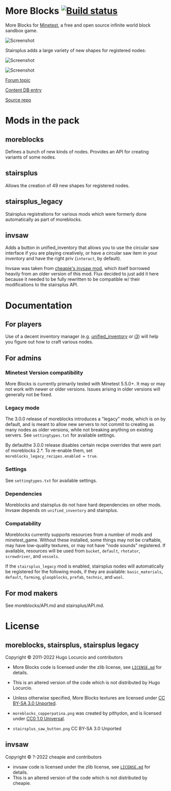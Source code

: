 # More Blocks [![Build status](https://github.com/minetest-mods/moreblocks/workflows/build/badge.svg)](https://github.com/minetest-mods/moreblocks/actions)

More Blocks for [Minetest](https://www.minetest.net/), a free and open source infinite
world block sandbox game.

![Screenshot](https://github.com/fluxionary/minetest-moreblocks/raw/bugfixes/screenshot.png)

Stairsplus adds a large variety of new shapes for registered nodes:

![Screenshot](https://github.com/fluxionary/minetest-moreblocks/raw/bugfixes/screenshot2.png)

![Screenshot](https://github.com/fluxionary/minetest-moreblocks/raw/bugfixes/screenshot3.png)

[Forum topic](https://forum.minetest.net/viewtopic.php?f=11&t=509)

[Content DB entry](https://content.minetest.net/packages/Calinou/moreblocks/)

[Source repo](https://github.com/minetest-mods/moreblocks/)

# Mods in the pack

## moreblocks

Defines a bunch of new kinds of nodes. Provides an API for creating variants of some nodes.

## stairsplus

Allows the creation of 49 new shapes for registered nodes.

## stairsplus_legacy

Stairsplus registrations for various mods which were formerly done automatically as part of moreblocks.

## invsaw

Adds a button in unified_inventory that allows you to use the circular saw interface if you are
playing creatively, or have a circular saw item in your inventory and have the right priv
(`interact`, by default).

Invsaw was taken from [cheapie's invsaw mod](https://forum.minetest.net/viewtopic.php?t=14736), which
itself borrowed heavily from an older version of this mod. Flux decided to just add it here because it
needed to be fully rewritten to be compatible w/ their modifications to the stairsplus API.

# Documentation

## For players

Use of a decent inventory manager (e.g.
[unified_inventory](https://content.minetest.net/packages/RealBadAngel/unified_inventory/) or
[i3](https://content.minetest.net/packages/jp/i3/)) will help you figure out how to craft various nodes.

## For admins

### Minetest Version compatibility

More Blocks is currently primarily tested with Minetest 5.5.0+. It may or may not work with newer or
older versions. Issues arising in older versions will generally not be fixed.

### Legacy mode

The 3.0.0 release of moreblocks introduces a "legacy" mode, which is on by default, and is meant to
allow new servers to not commit to creating as many nodes as older versions, while not breaking anything
on existing servers. See `settingtypes.txt` for available settings.

By defaulthe 3.0.0 release disables certain recipe overrides that were part of moreblocks 2.*. To re-enable
them, set `moreblocks_legacy_recipes.enabled = true`.

### Settings

See `settingtypes.txt` for available settings.

### Dependencies

Moreblocks and stairsplus do not have hard dependencies on other mods. Invsaw depends on `unified_inventory`
and stairsplus.

### Compatability

Moreblocks currently supports resources from a number of mods and minetest_game. Without these installed,
some things may not be craftable, may have low-quality textures, or may not have "node sounds" registered.
If available, resources will be used from `bucket`, `default`, `rhotator`, `screwdriver`, and `vessels`.

If the `stairsplus_legacy` mod is enabled, stairsplus nodes will automatically be registered for the following
mods, if they are available: `basic_materials`, `default`, `farming`, `gloopblocks`, `prefab`, `technic`,
and `wool`.

## For mod makers

See moreblocks/API.md and stairsplus/API.md.

# License

## moreblocks, stairsplus, stairsplus legacy
Copyright © 2011-2022 Hugo Locurcio and contributors

- More Blocks code is licensed under the zlib license, see
  [`LICENSE.md`](LICENSE.md) for details.
- This is an altered version of the code which is not distributed by Hugo Locurcio.

- Unless otherwise specified, More Blocks textures are licensed under
  [CC BY-SA 3.0 Unported](https://creativecommons.org/licenses/by-sa/3.0/).
- `moreblocks_copperpatina.png` was created by pithydon, and is licensed under
  [CC0 1.0 Universal](https://creativecommons.org/publicdomain/zero/1.0/).
- `stairsplus_saw_button.png` CC BY-SA 3.0 Unported

## invsaw

Copyright © ?-2022 cheapie and contributors

- invsaw code is licensed under the zlib license, see
  [`LICENSE.md`](LICENSE.md) for details.
- This is an altered version of the code which is not distributed by cheapie.
